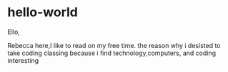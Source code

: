 # hello-world

Ello,

Rebecca here,I like to read on my free time. the reason why i desisted to take coding classing because i find 
technology,computers, and coding interesting 
